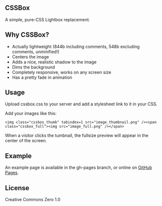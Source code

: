 ## CSSBox
A simple, pure-CSS Lightbox replacement.

## Why CSSBox?
* Actually lightweight (844b including comments, 548b excluding comments, unminified!)
* Centers the image
* Adds a nice, realistic shadow to the image
* Dims the background
* Completely responsive, works on any screen size
* Has a pretty fade in animation

## Usage
Upload cssbox.css to your server and add a stylesheet link to it in your CSS.

Add your images like this:

    <img class="cssbox_thumb" tabindex=1 src="image_thumbnail.png" /><span class="cssbox_full"><img src="image_full.png" /></span>

When a visitor clicks the tumbnail, the fullsize preview will appear in the
center of the screen.

## Example
An example page is available in the gh-pages branch, or online on [GitHub Pages](https://thelastproject.github.io/CSSBox/).

## License
Creative Commons Zero 1.0

